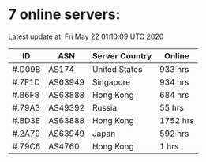 # 7 online servers:

Latest update at: Fri May 22 01:10:09 UTC 2020

| ID | ASN | Server Country | Online |
| -- | --- | -------------- | ------ |
| #.D09B | AS174 | United States | 933 hrs |
| #.7F1D | AS63949 | Singapore | 934 hrs |
| #.B6F8 | AS63888 | Hong Kong | 684 hrs |
| #.79A3 | AS49392 | Russia | 55 hrs |
| #.BD3E | AS63888 | Hong Kong | 1752 hrs |
| #.2A79 | AS63949 | Japan | 592 hrs |
| #.79C6 | AS4760 | Hong Kong | 1 hrs |

